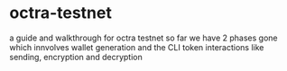 # octra-testnet
a guide and walkthrough for octra testnet 
so far we have 2 phases gone which innvolves wallet generation and the CLI token interactions like sending, encryption and decryption 

